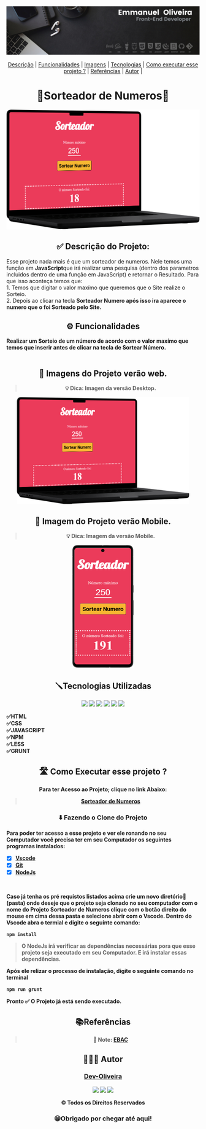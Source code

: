  <img src="https://github.com/emmanuelmarcosdeoliveira/bikcraft/blob/main/img/bikcraft-readme/Banner.png">
<br>
<div align="center">

[Descrição](#--descrição-do-projeto-) |
[Funcionalidades](#%EF%B8%8F-funcionalidades) |
[Imagens](#-imagens-do-projeto-verão-web) |
[Tecnologias](#tecnologias-utilizadas-) |
[Como executar esse projeto ?](#%EF%B8%8F-como-executar-esse-projeto-) |
[Referências](#-referências-) |
[Autor](#-autor-) |
<div>

<div align="center">
<h1 text-align="center"> 🌟Sorteador de Numeros🌟</h1> 
<img src="./src/readme/main.png" width= 600px> 
</div>

<div align='center'>
<h2> ✅ Descrição do Projeto: </h2> 
<div>

<p align='left'>
   Esse projeto nada mais é que um sorteador de numeros. Nele temos uma função em <strong>JavaScript</strong>que irá realizar uma pesquisa (dentro dos parametros incluidos dentro de uma função em JavaScript) e  retornar o Resultado. Para que isso aconteça temos que:<br>
    1. Temos que digitar o valor maxímo que queremos que o Site realize o Sorteio.<br> 
    2. Depois  ao clicar na tecla <strong>Sorteador Numero<strong> após isso ira aparece o numero que o foi Sorteado pelo Site.      
   
</p>

<div align='center'>


<div align='center'>
  <h2>⚙️ Funcionalidades</h2>
<div>

<p align ="left"> Realizar um Sorteio de um número de acordo com o valor maxímo que temos que inserir antes de clicar na tecla de Sortear Número.<br><br>

 <div align="center">
 <h2>📸 Imagens do Projeto verão web.</h2>

> :bulb: **Dica:** Imagen da versão Desktop.

<img src="src/readme/main.png" width= "450px" > 

</div>

<div>
 <h2>📱 Imagem do Projeto verão Mobile.</h2>

 > :bulb: **Dica:** Imagem da versão Mobile.

<img src="src/readme/mob.png" width= "160x" height="320px"> 

</div>
<div align='center'>
<h2>🪛Tecnologias Utilizadas </h2>
<div>
<div align="left">
<div align="center">
  <img width="80" src="https://cdn.jsdelivr.net/gh/devicons/devicon/icons/html5/html5-original.svg" />
  <img  width="80"  src="https://cdn.jsdelivr.net/gh/devicons/devicon/icons/css3/css3-original.svg" /> 
  <img  width="80"  src="https://cdn.jsdelivr.net/gh/devicons/devicon/icons/javascript/javascript-original.svg" />
  <img  width="80"  src="https://cdn.jsdelivr.net/gh/devicons/devicon/icons/npm/npm-original-wordmark.svg" />
  <img  width="80"  src="https://cdn.jsdelivr.net/gh/devicons/devicon/icons/less/less-plain-wordmark.svg" /> 
  <img  width="80"  src="https://cdn.jsdelivr.net/gh/devicons/devicon/icons/grunt/grunt-original.svg" /> 
</div>

✅HTML<br>
✅CSS<br>
✅JAVASCRIPT<br>
✅NPM<br>
✅LESS<br>
✅GRUNT<br>

<div>
<div align='center'>
 <h2>🛣️ Como Executar esse projeto ?</h2>
<div>

Para ter Acesso ao Projeto; clique no link Abaixo:  <br>
<div width="300">

> [Sorteador de Numeros ](https://sorteadornumeros-tau.vercel.app/)

</div>

<h3>⬇️ Fazendo o Clone do Projeto</h3>

<div align="left">

Para poder ter acesso a esse projeto e ver ele ronando no seu Computador você precisa ter em seu Computador os seguintes programas instalados:<br>
- [x]  [Vscode](https://code.visualstudio.com/)<br> 
- [x]  [Git](https://git-scm.com/downloads)<br>
- [x]  [NodeJs](https://nodejs.org/pt-br/download)<br> 
<br>

Caso já tenha os pré requistos listados acima crie um novo diretório📁(pasta) onde deseje que o projeto seja clonado no seu computador com o nome do Projeto <strong> Sorteador de Numeros</strong> clique  com o botão direito do mouse em cima dessa pasta e selecione abrir com o Vscode. 
Dentro do Vscode abra o termial e digite o seguinte comando: 

~~~~bash
npm install 
~~~~
> O NodeJs irá verificar as dependências necessárias pora que esse projeto seja executado em seu Computador. E irá instalar essas dependências.

Após ele relizar o processo de instalação, digite o seguinte comando no terminal 

~~~~bash
npm run grunt 
~~~~

Pronto  ✅ O Projeto já está sendo executado.


</div>
 

<div align='center'>
<h2> 📚Referências </h2>
</div>

> :memo: **Note:** [EBAC](https://origamid.com)


<div align='center'>
 <h2>👨🏻‍🦱 Autor </h2>
<h3> <a href="https://oliveira-portifolio.vercel.app/">Dev-Oliveira</a> </h3>
   <a href ="https://wa.me/5511968336094"><img src="https://img.shields.io/badge/WhatsApp-25D366?style=for-the-badge&logo=whatsapp&logoColor=white"></a>
  <a href = "mailto:emmanuelmarcosdeoliveira@gmail.com"><img src="https://img.shields.io/badge/-Gmail-%23333?style=for-the-badge&logo=gmail&logoColor=white" target="_blank"></a>
   <a href="https://www.linkedin.com/in/oliveira-marcos-emmanuel?lipi=urn%3Ali%3Apage%3Ad_flagship3_profile_view_base_contact_details%3BUetG4s3ZT76Byt3XWdZ2Tg%3D%3D" target="_blank"><img src="https://img.shields.io/badge/-LinkedIn-%230077B5?style=for-the-badge&logo=linkedin&logoColor=white" target="_blank"></a> 
   
&copy; Todos os Direitos Reservados

<h3> 😁Obrigado por chegar até aqui!</h3>
</div>
